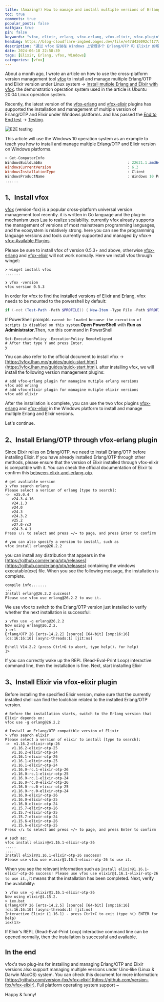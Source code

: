 ```yaml
---
title: (Amazing!) How to manage and install multiple versions of Erlang/OTP and Elixir via vfox in Windows
toc: true
comments: true
popular_posts: false
mathjax: true
pin: false
keywords: "vfox, elixir, erlang, vfox-erlang, vfox-elixir, vfox-plugin"
headimg: https://blog-cloudflare-imgbed.pages.dev/file/e47d436092cf177a103bc.png
description: "通过 vfox 安装在 Windows 上管理多个 Erlang/OTP 和 Elixir 的版本"
date: 2024-06-18 22:58:39
tags: [Elixir, Erlang, vfox, Windows]
categories: [vfox]
---
```


About a month ago, I wrote an article on how to use the cross-platform version management tool [vfox](https://github.com/version-fox/vfox) to install and manage multiple Erlang/OTP and Elixir version under Linux system -> [Install mutiple Erlang and Elixir with vfox](https://dev.to/yeshan333/install-mutiple-erlang-and-elixir-with-vfox-57ii). the demonstration operation system used in the article is Ubuntu 20.04 Linux operation system.

Recently, the latest version of the [vfox-erlang](https://github.com/version-fox/vfox-erlang) and [vfox-elixir](https://github.com/version-fox/vfox-elixir) plugins has supported the installation and management of multiple version of Erlang/OTP and Elixir under Windows platforms. and has passed the [End to End test](https://en.wikipedia.org/wiki/System_testing) -> [Testing](https://github.com/version-fox/vfox-elixir/actions/runs/9566734284).

![E2E testing](https://blog-cloudflare-imgbed.pages.dev/file/bb7f655d91fc39e97c57c.png)

This article will use the Windows 10 operation system as an example to teach you how to install and manage multiple Erlang/OTP and Elixir version on Windows platforms.

```powershell
> Get-ComputerInfo
WindowsBuildLabEx                                       : 22621.1.amd64fre.ni_release.220506-1250
WindowsCurrentVersion                                   : 6.3
WindowsInstallationType                                 : Client
WindowsProductName                                      : Windows 10 Pro
......
```

## 1、Install vfox

[vfox](https://vfox.lhan.me/) (version-fox) is a popular cross-platform universal version management tool recently. it is written in Go language and the plug-in mechanism uses Lua to realize scalability. currently vfox already supports the management of versions of most mainstream programming languages, and the ecosystem is relatively strong. here you can see the programming language versions and tools currently supported and managed by vfox->  [vfox-Available Plugins](https://vfox.lhan.me/plugins/available.html).

Please be sure to install vfox of version 0.5.3+ and above, otherwise [vfox-erlang](https://github.com/version-fox/vfox-erlang) and [vfox-elixir](https://github.com/version-fox/vfox-elixir) will not work normally. Here we install vfox through winget:

```shell
> winget install vfox
.......

❯ vfox -version
vfox version 0.5.3
```

In order for vfox to find the installed versions of Elixir and Erlang, vfox needs to be mounted to the powershell by default:


```PowerShell
if (-not (Test-Path -Path $PROFILE)) { New-Item -Type File -Path $PROFILE -Force }; Add-Content -Path $PROFILE -Value 'Invoke-Expression "$(vfox activate pwsh)"'
```

If PowerShell prompts: `cannot be loaded because the execution of scripts is disabled on this system`.**Open PowerShell** with **Run as Administrator**.Then, run this command in PowerShell

```shell
Set-ExecutionPolicy -ExecutionPolicy RemoteSigned
# After that type Y and press Enter.
y
```

You can also refer to the official document to install vfox -> [https://vfox.lhan.me/guides/quick-start.html](https://vfox.lhan.me/guides/quick-start.html). after installing vfox, we will install the following version management plugins:

```shell
# add vfox-erlang plugin for managine mutiple erlang versions
vfox add erlang
# add vfox-elixir plugin for managine mutiple elixir versions
vfox add elixir
```

After the installation is complete, you can use the two vfox plugins [vfox-erlang](https://github.com/version-fox/vfox-erlang) and [vfox-elixir](https://github.com/version-fox/vfox-elixir) in the Windows platform to install and manage multiple Erlang and Elixir versions.

Let's continue.

## 2、Install Erlang/OTP through vfox-erlang plugin

Since Elixir relies on Erlang/OTP, we need to install Erlang/OTP before installing Elixir. If you have already installed Erlang/OTP through other methods, please ensure that the version of Elixir installed through vfox-elixir is compatible with it. You can check the official documentation of Elixir to confirm this [between-elixir-and-erlang-otp](https://hexdocs.pm/elixir/1.16.2/compatibility-and-deprecations.html#between-elixir-and-erlang-otp).

```shell
# get avaliable version
❯ vfox search erlang
Please select a version of erlang [type to search]: 
->  v25.0.4
   v24.3.4.16
   v24.1.3
   v24.0
   v24.3
   v24.3.2
   v25.2
   v27.0-rc2
   v24.3.4.1
Press ↑/↓ to select and press ←/→ to page, and press Enter to confirm

# you can also specify a version to install, such as
vfox install erlang@26.2.2
```

you can install any distribution that appears in the [https://github.com/erlang/otp/releases](https://github.com/erlang/otp/releases) containing the windows executable(exe) file. When you see the following message, the installation is complete.

```shell
compile info.......
...
Install erlang@26.2.2 success! 
Please use vfox use erlang@26.2.2 to use it.
```

We use vfox to switch to the Erlang/OTP version just installed to verify whether the next installation is successful:

```shell
❯ vfox use -g erlang@26.2.2
Now using erlang@26.2.2.
❯ erl
Erlang/OTP 26 [erts-14.2.2] [source] [64-bit] [smp:16:16] [ds:16:16:10] [async-threads:1] [jit:ns]

Eshell V14.2.2 (press Ctrl+G to abort, type help(). for help)
1> 
```

If you can correctly wake up the REPL (Read-Eval-Print Loop) interactive command line, then the installation is fine. Next, start installing Elixir

## 3、Install Elixir via vfox-elixir plugin

Before installing the specified Elixir version, make sure that the currently installed shell can find the toolchain related to the installed Erlang/OTP version.

```shell
# Before the installation starts, switch to the Erlang version that Elixir depends on:
vfox use -g erlang@26.2.2

# Install an Erlang/OTP compatible version of Elixir
> vfox search elixir
Please select a version of elixir to install [type to search]:
->  v1.16.2-elixir-otp-26
   v1.16.2-elixir-otp-25
   v1.16.2-elixir-otp-24
   v1.16.1-elixir-otp-26
   v1.16.1-elixir-otp-25
   v1.16.1-elixir-otp-24
   v1.16.0-rc.1-elixir-otp-26
   v1.16.0-rc.1-elixir-otp-25
   v1.16.0-rc.1-elixir-otp-24
   v1.16.0-rc.0-elixir-otp-26
   v1.16.0-rc.0-elixir-otp-25
   v1.16.0-rc.0-elixir-otp-24
   v1.16.0-elixir-otp-26
   v1.16.0-elixir-otp-25
   v1.16.0-elixir-otp-24
   v1.15.7-elixir-otp-26
   v1.15.7-elixir-otp-25
   v1.15.7-elixir-otp-24
   v1.15.6-elixir-otp-26
   v1.15.6-elixir-otp-25
Press ↑/↓ to select and press ←/→ to page, and press Enter to confirm

# such as:
vfox install elixir@v1.16.1-elixir-otp-26
.....
.....
Install elixir@1.16.1-elixir-otp-26 success!
Please use vfox use elixir@1.16.1-elixir-otp-26 to use it.
```

When you see the relevant information such as `Install elixir@1.16.1-elixir-otp-26 success! Please use vfox use elixir@1.16.1-elixir-otp-26 to use it.`, it means that the installation has been completed. Next, verify the availability:

```shell
❯ vfox use -g elixir@1.16.1-elixir-otp-26
Now using elixir@1.15.2.
> iex.bat
Erlang/OTP 26 [erts-14.2.5] [source] [64-bit] [smp:16:16] [ds:16:16:10] [async-threads:1] [jit:ns]                                                                                                                                              Interactive Elixir (1.16.1) - press Ctrl+C to exit (type h() ENTER for help)
iex(1)>
```

If Elixir's REPL (Read-Eval-Print Loop) interactive command line can be opened normally, then the installation is successful and available.

## In the end

vfox's two plug-ins for installing and managing Erlang/OTP and Elixir versions also support managing multiple versions under Uinx-like (Linux & Darwin MacOS) system. You can check this document for more information:[https://github.com/version-fox/vfox-elixir](https://github.com/version-fox/vfox-elixir). Full platform operating system support ~

Happy & funny!
